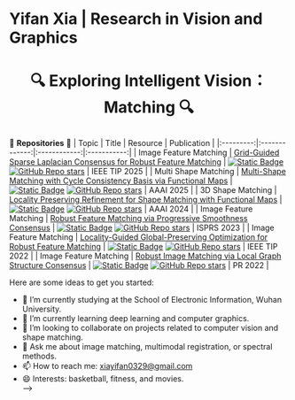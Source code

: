 # Yifan Xia | Research in Vision and Graphics

# <p align="center">🔍 Exploring Intelligent Vision：Matching 🔍</p>


🌱 **Repositories** 🌱
|   Topic   |     Title     |    Resource  | Publication |
|:---------:|:-------------:|:------------:|:-----------:|
| Image Feature Matching | [Grid-Guided Sparse Laplacian Consensus for Robust Feature Matching](https://ieeexplore.ieee.org/abstract/document/10891339) | [![Static Badge](https://img.shields.io/badge/PDF-Download-blue)](https://github.com/XiaYifan1999/XYF/blob/main/Grid-Guided_Sparse_Laplacian_Consensus_for_Robust_Feature_Matching.pdf) [![GitHub Repo stars](https://img.shields.io/github/stars/XiaYifan1999/GSLC?style=social)](https://github.com/XiaYifan1999/GSLC) | IEEE TIP 2025 |
| Multi Shape Matching | [Multi-Shape Matching with Cycle Consistency Basis via Functional Maps](https://ojs.aaai.org/index.php/AAAI/article/view/32926) | [![Static Badge](https://img.shields.io/badge/PDF-Download-blue)](https://github.com/XiaYifan1999/XYF/blob/main/Multi%20Shape%20Matching.pdf) [![GitHub Repo stars](https://img.shields.io/github/stars/XiaYifan1999/CyCoMatch?style=social)](https://github.com/XiaYifan1999/CyCoMatch) | AAAI 2025 |
| 3D Shape Matching | [Locality Preserving Refinement for Shape Matching with Functional Maps](https://ojs.aaai.org/index.php/AAAI/article/view/28438) | [![Static Badge](https://img.shields.io/badge/PDF-Download-blue)](https://github.com/XiaYifan1999/XYF/blob/main/Locality%20Preserving%20Refinement%20for%20Shape%20Matching%20with%20Functional%20Maps.pdf) [![GitHub Repo stars](https://img.shields.io/github/stars/XiaYifan1999/LOPR?style=social)](https://github.com/XiaYifan1999/LOPR) | AAAI 2024 |
| Image Feature Matching | [Robust Feature Matching via Progressive Smoothness Consensus](https://www.sciencedirect.com/science/article/pii/S0924271623000229) | [![Static Badge](https://img.shields.io/badge/PDF-Download-blue)](https://github.com/XiaYifan1999/XYF/blob/main/Robust%20feature%20matching%20via%20progressive%20smoothness%20consensus.pdf) [![GitHub Repo stars](https://img.shields.io/github/stars/XiaYifan1999/PSC?style=social)](https://github.com/XiaYifan1999/PSC) | ISPRS 2023 |
| Image Feature Matching | [Locality-Guided Global-Preserving Optimization for Robust Feature Matching](https://ieeexplore.ieee.org/document/9843864) | [![Static Badge](https://img.shields.io/badge/PDF-Download-blue)](https://github.com/XiaYifan1999/XYF/blob/main/Locality-Guided_Global-Preserving_Optimization_for_Robust_Feature_Matching.pdf) [![GitHub Repo stars](https://img.shields.io/github/stars/XiaYifan1999/LOGO?style=social)](https://github.com/XiaYifan1999/LOGO) | IEEE TIP 2022 |
| Image Feature Matching | [Robust Image Matching via Local Graph Structure Consensus](https://www.sciencedirect.com/science/article/pii/S0031320322000693) | [![Static Badge](https://img.shields.io/badge/PDF-Download-blue)](https://github.com/XiaYifan1999/XYF/blob/main/Robust%20image%20matching%20via%20local%20graph%20structure%20consensus.pdf) [![GitHub Repo stars](https://img.shields.io/github/stars/XiaYifan1999/LGSC?style=social)](https://github.com/XiaYifan1999/LGSC) | PR 2022 |

Here are some ideas to get you started:
- 🔭 I’m currently studying at the School of Electronic Information, Wuhan University.  
- 🌱 I’m currently learning deep learning and computer graphics.  
- 👯 I’m looking to collaborate on projects related to computer vision and shape matching.  
- 💬 Ask me about image matching, multimodal registration, or spectral methods.  
- 📫 How to reach me: xiayifan0329@gmail.com  
- 😄 Interests: basketball, fitness, and movies.  
-->
